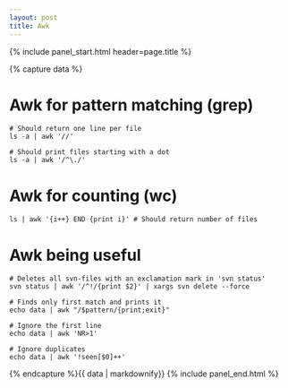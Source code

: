 ```yaml
---
layout: post
title: Awk
---
```


{% include panel_start.html header=page.title %}

{% capture data %}

# Awk for pattern matching (grep)

    # Should return one line per file
    ls -a | awk '//'

    # Should print files starting with a dot
    ls -a | awk '/^\./'

# Awk for counting (wc)

    ls | awk '{i++} END {print i}' # Should return number of files

# Awk being useful

    # Deletes all svn-files with an exclamation mark in 'svn status'
    svn status | awk '/^!/{print $2}' | xargs svn delete --force

    # Finds only first match and prints it
    echo data | awk "/$pattern/{print;exit}"

    # Ignore the first line
    echo data | awk 'NR>1'

    # Ignore duplicates
    echo data | awk '!seen[$0]++'

{% endcapture %}{{ data | markdownify}}
{% include panel_end.html %}
